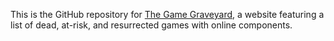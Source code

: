 This is the GitHub repository for [The Game Graveyard](https://smumbo.github.io/game-graveyard/), a website featuring a list of dead, at-risk, and resurrected games with online components.